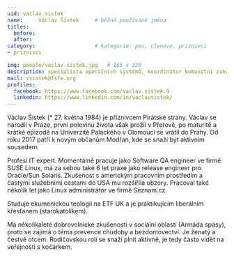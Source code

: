 ```yaml
---
uid: vaclav.sistek
name:     Václav Šístek  	# běžně používáné jméno
titles:
  before:
  after:
category:                   # kategorie: pms, clenove, priznivci
- priznivci

img: people/vaclav-sistek.jpg   # 165 x 220
description: specialista operačních systémů, koordinátor komunitní zahrady, zastupitel MČ Praha 12, člen Zelených  # kratký popis, max 160 znaků
mail: vsistek@fsfe.org
profiles:
  facebook: https://www.facebook.com/vaclav.sistek.9
  linkedin: https://www.linkedin.com/in/vaclavsistek/
---
```


Václav Šístek (* 27. května 1984) je příznivcem Pirátské strany. Václav se narodil v Praze, první polovinu života však prožil v Přerově, po maturitě a krátké epizodě na Univerzitě Palackého v Olomouci se vrátil do Prahy. Od roku 2017 patří k novým občanům Modřan, kde se snaží být aktivním sousedem.

Profesí IT expert. Momentálně pracuje jako Software QA engineer ve firmě SUSE Linux, má za sebou také 6 let praxe jako release engineer pro Oracle/Sun Solaris. Zkušenost s americkým pracovním prostředím a častými služebními cestami do USA mu rozšířila obzory. Pracoval také několik let jako Linux administrátor ve firmě Seznam.cz.

Studuje ekumenickou teologii na ETF UK a je praktikujícím liberálním křesťanem (starokatolíkem).

Má několikaleté dobrovolnické zkušenosti v sociální oblasti (Armáda spásy), proto se zajímá o téma prevence chudoby a bezdomovectví. Je ženatý a čestvě otcem. Rodičovskou roli se snaží plnit aktivně, je tedy často vidět na veřejnosti s kočárkem.
